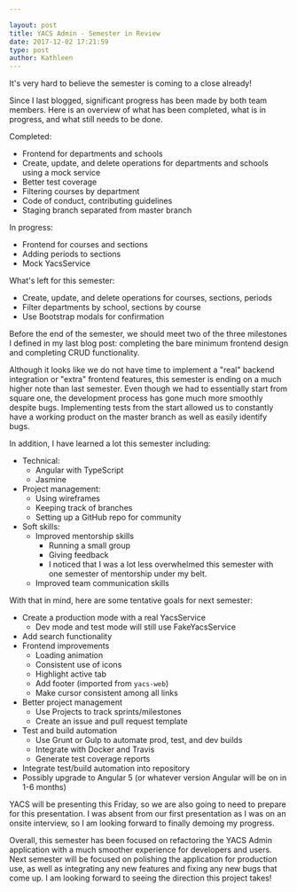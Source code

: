 ```yaml
---

layout: post
title: YACS Admin - Semester in Review
date: 2017-12-02 17:21:59
type: post
author: Kathleen
---
```


It's very hard to believe the semester is coming to a close already!

Since I last blogged, significant progress has been made by both team members. Here is an overview of what has been completed, what is in progress, and what still needs to be done.

Completed:
- Frontend for departments and schools
- Create, update, and delete operations for departments and schools using a mock service
- Better test coverage
- Filtering courses by department
- Code of conduct, contributing guidelines
- Staging branch separated from master branch

In progress:
- Frontend for courses and sections
- Adding periods to sections
- Mock YacsService

What's left for this semester:
- Create, update, and delete operations for courses, sections, periods
- Filter departments by school, sections by course
- Use Bootstrap modals for confirmation

Before the end of the semester, we should meet two of the three milestones I defined in my last blog post: completing the bare minimum frontend design and completing CRUD functionality. 

Although it looks like we do not have time to implement a "real" backend integration or "extra" frontend features, this semester is ending on a much higher note than last semester. Even though we had to essentially start from square one, the development process has gone much more smoothly despite bugs. Implementing tests from the start allowed us to constantly have a working product on the master branch as well as easily identify bugs.

In addition, I have learned a lot this semester including:
  - Technical:
    - Angular with TypeScript
    - Jasmine
  - Project management:
    - Using wireframes
    - Keeping track of branches
    - Setting up a GitHub repo for community
  - Soft skills:
    - Improved mentorship skills
      - Running a small group
      - Giving feedback
      - I noticed that I was a lot less overwhelmed this semester with one semester of mentorship under my belt.
    - Improved team communication skills

With that in mind, here are some tentative goals for next semester:
  - Create a production mode with a real YacsService
    - Dev mode and test mode will still use FakeYacsService
  - Add search functionality
  - Frontend improvements
    - Loading animation
    - Consistent use of icons
    - Highlight active tab
    - Add footer (imported from `yacs-web`)
    - Make cursor consistent among all links
  - Better project management
    - Use Projects to track sprints/milestones
    - Create an issue and pull request template
  - Test and build automation
    - Use Grunt or Gulp to automate prod, test, and dev builds
    - Integrate with Docker and Travis
    - Generate test coverage reports
  - Integrate test/build automation into repository
  - Possibly upgrade to Angular 5 (or whatever version Angular will be on in 1-6 months)

YACS will be presenting this Friday, so we are also going to need to prepare for this presentation. I was absent from our first presentation as I was on an onsite interview, so I am looking forward to finally demoing my progress. 

Overall, this semester has been focused on refactoring the YACS Admin application with a much smoother experience for developers and users. Next semester will be focused on polishing the application for production use, as well as integrating any new features and fixing any new bugs that come up. I am looking forward to seeing the direction this project takes!